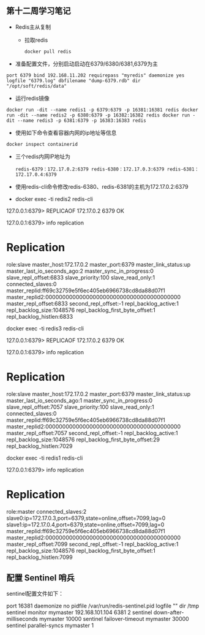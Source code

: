 ## 第十二周学习笔记
- Redis主从复制
  - 拉取redis  
    
    `docker pull redis`

- 准备配置文件，分别启动启动在6379/6380/6381,6379为主

` port 6379
bind 192.168.11.202
requirepass "myredis"
daemonize yes
logfile "6379.log"
dbfilename "dump-6379.rdb"
dir "/opt/soft/redis/data" `

  - 运行redis镜像  

`
docker run -dit --name redis1 -p 6379:6379 -p 16381:16381 redis
docker run -dit --name redis2 -p 6380:6379 -p 16382:16382 redis
docker run -dit --name redis3 -p 6381:6379 -p 16383:16383 redis
`  
- 使用如下命令查看容器内网的ip地址等信息

`docker inspect containerid`
  - 三个redis内网IP地址为
    
    `redis-6379：172.17.0.2:6379
    redis-6380：172.17.0.3:6379
    redis-6381：172.17.0.4:6379`

- 使用redis-cli命令修改redis-6380、redis-6381的主机为172.17.0.2:6379

 - docker exec -ti redis2 redis-cli

127.0.0.1:6379> REPLICAOF 172.17.0.2 6379
OK

127.0.0.1:6379> info replication
# Replication
role:slave
master_host:172.17.0.2
master_port:6379
master_link_status:up
master_last_io_seconds_ago:2
master_sync_in_progress:0
slave_repl_offset:6833
slave_priority:100
slave_read_only:1
connected_slaves:0
master_replid:ff69c32759e5f6ec405eb6966738cd8da88d07f1
master_replid2:0000000000000000000000000000000000000000
master_repl_offset:6833
second_repl_offset:-1
repl_backlog_active:1
repl_backlog_size:1048576
repl_backlog_first_byte_offset:1
repl_backlog_histlen:6833


docker exec -ti redis3 redis-cli

127.0.0.1:6379> REPLICAOF 172.17.0.2 6379
OK

127.0.0.1:6379> info replication
# Replication
role:slave
master_host:172.17.0.2
master_port:6379
master_link_status:up
master_last_io_seconds_ago:1
master_sync_in_progress:0
slave_repl_offset:7057
slave_priority:100
slave_read_only:1
connected_slaves:0
master_replid:ff69c32759e5f6ec405eb6966738cd8da88d07f1
master_replid2:0000000000000000000000000000000000000000
master_repl_offset:7057
second_repl_offset:-1
repl_backlog_active:1
repl_backlog_size:1048576
repl_backlog_first_byte_offset:29
repl_backlog_histlen:7029


docker exec -ti redis1 redis-cli

127.0.0.1:6379> info replication
# Replication
role:master
connected_slaves:2
slave0:ip=172.17.0.3,port=6379,state=online,offset=7099,lag=0
slave1:ip=172.17.0.4,port=6379,state=online,offset=7099,lag=0
master_replid:ff69c32759e5f6ec405eb6966738cd8da88d07f1
master_replid2:0000000000000000000000000000000000000000
master_repl_offset:7099
second_repl_offset:-1
repl_backlog_active:1
repl_backlog_size:1048576
repl_backlog_first_byte_offset:1
repl_backlog_histlen:7099
## 配置 Sentinel 哨兵
sentinel配置文件如下：

port 16381
daemonize no
pidfile /var/run/redis-sentinel.pid
logfile ""
dir /tmp
sentinel monitor mymaster 192.168.101.104 6381 2
sentinel down-after-milliseconds mymaster 10000
sentinel failover-timeout mymaster 30000
sentinel parallel-syncs mymaster 1